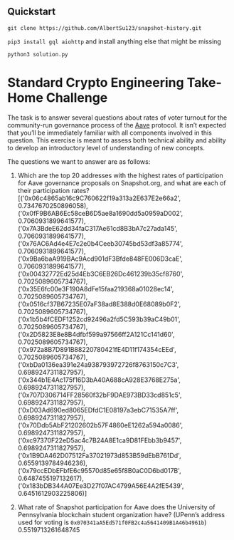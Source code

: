 ## Quickstart
`git clone https://github.com/AlbertSu123/snapshot-history.git`

`pip3 install gql aiohttp` and install anything else that might be missing

`python3 solution.py` 
# Standard Crypto Engineering Take-Home Challenge

The task is to answer several questions about rates of voter turnout for the community-run governance process of the [Aave](https://aave.com/) protocol. It isn’t expected that you’ll be immediately familiar with all components involved in this question. This exercise is meant to assess both technical ability and ability to develop an introductory level of understanding of new concepts.

The questions we want to answer are as follows:

1. Which are the top 20 addresses with the highest rates of participation for Aave governance proposals on Snapshot.org, and what are each of their participation rates?
[('0x06c4865ab16c9C760622f19a313a2E637E2e66a2', 0.7347670250896058), ('0x0fF9B6AB6Ec58ceB6D5ae8a1690dd5a0959aD002', 0.7060931899641577), ('0x7A3BdeE62dd34faC317Ae61cd8B3bA7c27ada145', 0.7060931899641577), ('0x76AC6Ad4e4E7c2e0b4Ceeb30745bd53df3a85774', 0.7060931899641577), ('0x9Ba6baA919BAc9Acd901dF3Bfde848FE006D3caE', 0.7060931899641577), ('0x00432772Ed25d4Eb3C6EB26Dc461239b35cf8760', 0.7025089605734767), ('0x35E6fc00e3F190A8dFe15faa219368a01028ec14', 0.7025089605734767), ('0x0516cf37B67235E07aF38ad8E388d0E68089b0F2', 0.7025089605734767), ('0x1b5b4fCEDF1252cd92496a2fd5C593b39aC49b01', 0.7025089605734767), ('0x2D5823E8e8B4dfbf599a97566ff2A121Cc141d60', 0.7025089605734767), ('0x972a8B7D891B88220780421fE4D11f174354cEEd', 0.7025089605734767), ('0xbDa0136ea391e24a938793972726f8763150c7C3', 0.6989247311827957), ('0x344b1E4Ac175f16D3bA40A688cA928E3768E275a', 0.6989247311827957), ('0x707D306714FF28560f32bF9DAE973BD33cd851c5', 0.6989247311827957), ('0xD03Ad690ed8065EDfdC1E08197a3ebC71535A7ff', 0.6989247311827957), ('0x70Ddb5AbF21202602b57F4860eE1262a594a0086', 0.6989247311827957), ('0xc97370F22eD5ac4c7B24A8E1ca9D81FEbb3b9457', 0.6989247311827957), ('0x1B9DA462D07512Fa37021973d853B59dEbB761Dd', 0.6559139784946236), ('0x79ccEDbEFbfE6c95570d85e65f8B0aC0D6bd017B', 0.6487455197132617), ('0x183bDB344A07Ee3D27f07AC4799A56E4A2fE5439', 0.6451612903225806)]

1. What rate of Snapshot participation for Aave does the University of Pennsylvania blockchain student organization have? (UPenn’s address used for voting is `0x070341aA5Ed571f0FB2c4a5641409B1A46b4961b`)
0.5519713261648745